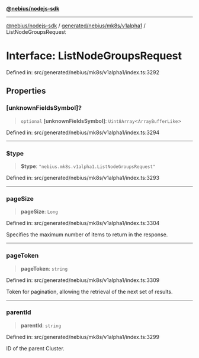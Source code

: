 [**@nebius/nodejs-sdk**](../../../../../README.md)

***

[@nebius/nodejs-sdk](../../../../../README.md) / [generated/nebius/mk8s/v1alpha1](../README.md) / ListNodeGroupsRequest

# Interface: ListNodeGroupsRequest

Defined in: src/generated/nebius/mk8s/v1alpha1/index.ts:3292

## Properties

### \[unknownFieldsSymbol\]?

> `optional` **\[unknownFieldsSymbol\]**: `Uint8Array`\<`ArrayBufferLike`\>

Defined in: src/generated/nebius/mk8s/v1alpha1/index.ts:3294

***

### $type

> **$type**: `"nebius.mk8s.v1alpha1.ListNodeGroupsRequest"`

Defined in: src/generated/nebius/mk8s/v1alpha1/index.ts:3293

***

### pageSize

> **pageSize**: `Long`

Defined in: src/generated/nebius/mk8s/v1alpha1/index.ts:3304

Specifies the maximum number of items to return in the response.

***

### pageToken

> **pageToken**: `string`

Defined in: src/generated/nebius/mk8s/v1alpha1/index.ts:3309

Token for pagination, allowing the retrieval of the next set of results.

***

### parentId

> **parentId**: `string`

Defined in: src/generated/nebius/mk8s/v1alpha1/index.ts:3299

ID of the parent Cluster.
